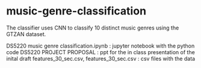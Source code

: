 # music-genre-classification
The classifier uses CNN to classify 10 distinct music genres using the GTZAN dataset. 

DS5220 music genre classification.ipynb : jupyter notebook with the python code
DS5220 PROJECT PROPOSAL : ppt for the in class presentation of the inital draft
features_30_sec.csv, features_30_sec.csv : csv files with the data
